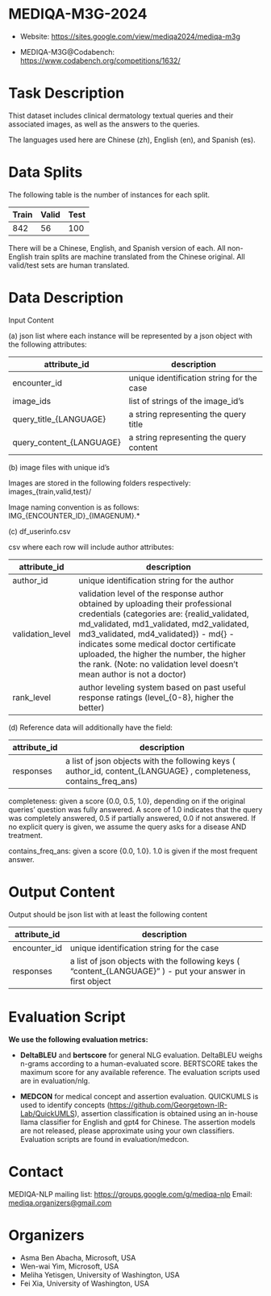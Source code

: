 # MEDIQA-M3G-2024

* Website: <https://sites.google.com/view/mediqa2024/mediqa-m3g>

* MEDIQA-M3G@Codabench: <https://www.codabench.org/competitions/1632/>

# Task Description

Thist dataset includes clinical dermatology textual queries and their associated images, as well as the answers to the queries.

The languages used here are Chinese (zh), English (en), and Spanish (es).


# Data Splits
The following table is the number of instances for each split.

|Train|Valid|Test|
| -------- | ------- |------- |
| 842|56|100|

There will be a Chinese, English, and Spanish version of each. All non-English train splits are machine translated from the Chinese original. All valid/test sets are human translated.

# Data Description

Input Content

(a) json list where each instance will be represented by a json object with the following attributes:

| attribute_id | description |
| -------- | ------- |
|encounter_id|unique identification string for the case|
|image_ids|list of strings of the image_id’s|
|query_title_{LANGUAGE}|a string representing the query title|
|query_content_{LANGUAGE}|a string representing the query content|

(b) image files with unique id’s

Images are stored in the following folders respectively:
images_{train,valid,test}/

Image naming convention is as follows: IMG_{ENCOUNTER_ID}_{IMAGENUM}.*

(c) df_userinfo.csv

csv where each row will include author attributes:

|attribute_id|description|
| -------- | ------- |
|author_id|unique identification string for the author|
|validation_level|validation level of the response author obtained by uploading their professional credentials (categories are: {realid_validated, md_validated, md1_validated, md2_validated, md3_validated, md4_validated}) - md{} - indicates some medical doctor certificate uploaded, the higher the number, the higher the rank. (Note: no validation level doesn’t mean author is not a doctor)|
|rank_level|author leveling system based on past useful response ratings (level_{0-8}, higher the better)|

(d) Reference data will additionally have the field:

|attribute_id|description|
| -------- | ------- |
|responses|a list of json objects with the following keys ( author_id, content_{LANGUAGE} , completeness, contains_freq_ans)|

completeness: given a score {0.0, 0.5, 1.0}, depending on if the original queries’ question was fully answered. A score of 1.0 indicates that the query was completely answered, 0.5 if partially answered, 0.0 if not answered. If no explicit query is given, we assume the query asks for a disease AND treatment.

contains_freq_ans: given a score {0.0, 1.0}. 1.0 is given if the most frequent answer.


# Output Content

Output should be json list with at least the following content

|attribute_id|description|
| -------- | ------- |
|encounter_id|unique identification string for the case|
|responses|a list of json objects with the following keys ( “content_{LANGUAGE}” ) - put your answer in first object|

# Evaluation Script

**We use the following evaluation metrics:**
- **DeltaBLEU** and **bertscore** for general NLG evaluation. DeltaBLEU weighs n-grams according to a human-evaluated score. BERTSCORE takes the maximum score for any available reference. The evaluation scripts used are in evaluation/nlg.

- **MEDCON** for medical concept and assertion evaluation. QUICKUMLS is used to identify concepts (https://github.com/Georgetown-IR-Lab/QuickUMLS), assertion classification is obtained using an in-house llama classifier for English and gpt4 for Chinese. The assertion models are not released, please approximate using your own classifiers. Evaluation scripts are found in evaluation/medcon.


# Contact
 MEDIQA-NLP mailing list: https://groups.google.com/g/mediqa-nlp 
 Email: mediqa.organizers@gmail.com 

# Organizers   
* Asma Ben Abacha, Microsoft, USA
* Wen-wai Yim, Microsoft, USA
* Meliha Yetisgen, University of Washington, USA
* Fei Xia, University of Washington, USA
